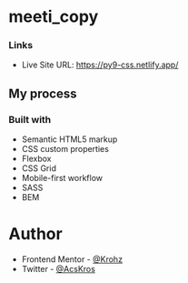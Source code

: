 # meeti_copy

### Links
- Live Site URL: https://py9-css.netlify.app/

## My process

### Built with

- Semantic HTML5 markup
- CSS custom properties
- Flexbox
- CSS Grid
- Mobile-first workflow
- SASS
- BEM

# Author

- Frontend Mentor - [@Krohz](https://www.frontendmentor.io/profile/Krohz)
- Twitter - [@AcsKros](https://twitter.com/AcsKros)

